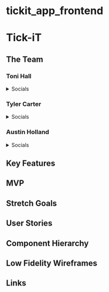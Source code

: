 # tickit_app_frontend

# Tick-iT

## The Team

### Toni Hall

<details>
    <summary>Socials</summary>

- [Github]
- [LinkedIn]

</details>

### Tyler Carter

<details>
    <summary>Socials</summary>

- [Github]
- [LinkedIn]

</details>

### Austin Holland

<details>
    <summary>Socials</summary>

- [Github]
- [LinkedIn]

</details>

## Key Features

## MVP

## Stretch Goals

## User Stories

## Component Hierarchy

## Low Fidelity Wireframes

## Links

